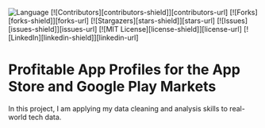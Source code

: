 ![Language](https://img.shields.io/badge/language-python--3.8.3-blue) [![Contributors][contributors-shield]][contributors-url] [![Forks][forks-shield]][forks-url] [![Stargazers][stars-shield]][stars-url] [![Issues][issues-shield]][issues-url] [![MIT License][license-shield]][license-url] [![LinkedIn][linkedin-shield]][linkedin-url]
 <!-- MARKDOWN LINKS & IMAGES -->
<!-- https://www.markdownguide.org/basic-syntax/#reference-style-links -->

# Profitable App Profiles for the App Store and Google Play Markets

In this project, I am applying my data cleaning and analysis skills to real-world tech data.
